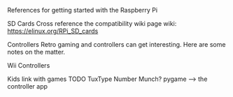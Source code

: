 References for getting started with the Raspberry Pi

SD Cards
Cross reference the compatibility wiki page wiki: https://elinux.org/RPi_SD_cards

Controllers
Retro gaming and controllers can get interesting.  Here are some notes on the matter.

Wii Controllers

Kids
link with games TODO
TuxType
Number Munch?
pygame
--> the controller app


